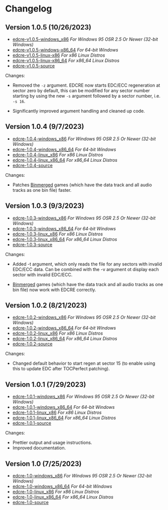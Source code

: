 # Changelog

## Version 1.0.5 (10/26/2023)

*	[edcre-v1.0.5-windows\_x86](https://github.com/alex-free/edcre/releases/download/v1.0.5/edcre-v1.0.5-windows-x86.zip) _For Windows 95 OSR 2.5 Or Newer (32-bit Windows)_
*	[edcre-v1.0.5-windows-x86\_64](https://github.com/alex-free/edcre/releases/download/v1.0.5/edcre-v1.0.5-windows-x86_64.zip) _For 64-bit Windows_
*	[edcre-v1.0.5-linux-x86](https://github.com/alex-free/edcre/releases/download/v1.0.5/edcre-v1.0.5-linux-x86_static.zip) _For x86 Linux Distros_
*	[edcre-v1.0.5-linux-x86\_64](https://github.com/alex-free/edcre/releases/download/v1.0.5/edcre-v1.0.5-linux-x86_64_static.zip) _For x86_64 Linux Distros_
*	[edcre-v1.0.5-source](https://github.com/alex-free/edcre/archive/refs/tags/v1.0.5.zip)

Changes:

*  Removed the `-z` argument. EDCRE now starts EDC/ECC regeneration at sector zero by default, this can be modified for any sector number starting by using the new `-s` argument followed by a sector number, i.e. `-s 16`.

*   Significantly improved argument handling and cleaned up code. 

## Version 1.0.4 (9/7/2023)

*	[edcre-1.0.4-windows\_x86](https://github.com/alex-free/edcre/releases/download/v1.0.4/edcre-1.0.4-windows_x86.zip) _For Windows 95 OSR 2.5 Or Newer (32-bit Windows)_
*	[edcre-1.0.4-windows\_x86\_64](https://github.com/alex-free/edcre/releases/download/v1.0.4/edcre-1.0.4-windows_x86_64.zip) _For 64-bit Windows_
*	[edcre-1.0.4-linux\_x86](https://github.com/alex-free/edcre/releases/download/v1.0.4/edcre-1.0.4-linux_x86_static.zip) _For x86 Linux Distros_
*	[edcre-1.0.4-linux\_x86\_64](https://github.com/alex-free/edcre/releases/download/v1.0.4/edcre-1.0.4-linux_x86_64_static.zip) _For x86_64 Linux Distros_
*	[edcre-1.0.4-source](https://github.com/alex-free/edcre/archive/refs/tags/v1.0.4.zip)

Changes:

*   Patches [Binmerged](https://github.com/putnam/binmerge) games (which have the data track and all audio tracks as one bin file) faster.

## Version 1.0.3 (9/3/2023)

*	[edcre-1.0.3-windows\_x86](https://github.com/alex-free/edcre/releases/download/v1.0.3/edcre-1.0.3-windows_x86.zip) _For Windows 95 OSR 2.5 Or Newer (32-bit Windows)_
*	[edcre-1.0.3-windows\_x86\_64](https://github.com/alex-free/edcre/releases/download/v1.0.3/edcre-1.0.3-windows_x86_64.zip) _For 64-bit Windows_
*	[edcre-1.0.3-linux\_x86](https://github.com/alex-free/edcre/releases/download/v1.0.3/edcre-1.0.3-linux_x86_static.zip) _For x86 Linux Distros_
*	[edcre-1.0.3-linux\_x86\_64](https://github.com/alex-free/edcre/releases/download/v1.0.3/edcre-1.0.3-linux_x86_64_static.zip) _For x86_64 Linux Distros_
*	[edcre-1.0.3-source](https://github.com/alex-free/edcre/archive/refs/tags/v1.0.3.zip)

Changes:

*   Added -t argument, which only reads the file for any sectors with invalid EDC/ECC data. Can be combined with the -v argument ot display each sector with invalid EDC/ECC. 

*   [Binmerged](https://github.com/putnam/binmerge) games (which have the data track and all audio tracks as one bin file) now work with EDCRE correctly.

## Version 1.0.2 (8/21/2023)

*	[edcre-1.0.2-windows\_x86](https://github.com/alex-free/edcre/releases/download/v1.0.2/edcre-1.0.2-windows_x86.zip) _For Windows 95 OSR 2.5 Or Newer (32-bit Windows)_
*	[edcre-1.0.2-windows\_x86\_64](https://github.com/alex-free/edcre/releases/download/v1.0.2/edcre-1.0.2-windows_x86_64.zip) _For 64-bit Windows_
*	[edcre-1.0.2-linux\_x86](https://github.com/alex-free/edcre/releases/download/v1.0.2/edcre-1.0.2-linux_x86_static.zip) _For x86 Linux Distros_
*	[edcre-1.0.2-linux\_x86\_64](https://github.com/alex-free/edcre/releases/download/v1.0.2/edcre-1.0.2-linux_x86_64_static.zip) _For x86_64 Linux Distros_
*	[edcre-1.0.2-source](https://github.com/alex-free/edcre/archive/refs/tags/v1.0.2.zip)

Changes:

*   Changed default behavior to start regen at sector 15 (to enable using this to update EDC after TOCPerfect patching).


## Version 1.0.1 (7/29/2023)

*	[edcre-1.0.1-windows\_x86](https://github.com/alex-free/edcre/releases/download/v1.0.1/edcre-1.0.1-windows_x86.zip) _For Windows 95 OSR 2.5 Or Newer (32-bit Windows)_
*	[edcre-1.0.1-windows\_x86\_64](https://github.com/alex-free/edcre/releases/download/v1.0.1/edcre-1.0.1-windows_x86_64.zip) _For 64-bit Windows_
*	[edcre-1.0.1-linux\_x86](https://github.com/alex-free/edcre/releases/download/v1.0.1/edcre-1.0.1-linux_x86_static.zip) _For x86 Linux Distros_
*	[edcre-1.0.1-linux\_x86\_64](https://github.com/alex-free/edcre/releases/download/v1.0.1/edcre-1.0.1-linux_x86_64_static.zip) _For x86_64 Linux Distros_
*	[edcre-1.0.1-source](https://github.com/alex-free/edcre/archive/refs/tags/v1.0.1.zip)

Changes:

*   Prettier output and usage instructions.
*   Improved documentation.

## Version 1.0 (7/25/2023)

*	[edcre-1.0-windows\_x86](https://github.com/alex-free/edcre/releases/download/v1.0/edcre-1.0-windows_x86.zip) _For Windows 95 OSR 2.5 Or Newer (32-bit Windows)_
*	[edcre-1.0-windows\_x86\_64](https://github.com/alex-free/edcre/releases/download/v1.0/edcre-1.0-windows_x86_64.zip) _For 64-bit Windows_
*	[edcre-1.0-linux\_x86](https://github.com/alex-free/edcre/releases/download/v1.0/edcre-1.0-linux_x86_static.zip) _For x86 Linux Distros_
*	[edcre-1.0-linux\_x86\_64](https://github.com/alex-free/edcre/releases/download/v1.0/edcre-1.0-linux_x86_64_static.zip) _For x86_64 Linux Distros_
*	[edcre-1.0-source](https://github.com/alex-free/edcre/archive/refs/tags/v1.0.zip)
